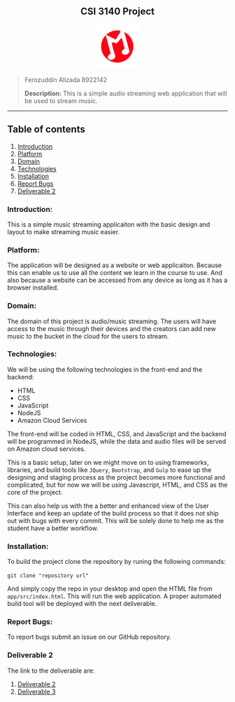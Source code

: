 <h2><center>CSI 3140 Project</center></h2>
  
<center><img src="app/assets/logo.svg?sanitize=true" height="100" width="100">
</img>
</center>
  
> Ferozuddin Alizada
> 8922142
>
> **Description:** This is a simple audio streaming web application that will be used to stream music.
  
---
  
##  Table of contents
  
  
1. [Introduction](#introduction )
2. [Platform](#platform )
3. [Domain](#domain )
4. [Technologies](#technologies )
5. [Installation](#installation )
6. [Report Bugs](#report-bugs )
7. [Deliverable 2](#deliverable-2 )
  
###  Introduction:
  
  
This is a simple music streaming applicaiton with the basic design and layout to make streaming music easier.
  
###  Platform:
  
  
The application will be designed as a website or web applicaiton. Because this can enable us to use all the content we learn in the course to use. And also because a website can be accessed from any device as long as it has a browser installed.
  
###  Domain:
  
  
The domain of this project is audio/music streaming. The users will have access to the music through their devices and the creators can add new music to the bucket in the cloud for the users to stream.
  
###  Technologies:
  
  
We will be using the following technologies in the front-end and the backend:
  
- HTML
- CSS
- JavaScript
- NodeJS
- Amazon Cloud Services
  
The front-end will be coded in HTML, CSS, and JavaScript and the backend will be programmed in
NodeJS, while the data and audio files will be served on Amazon cloud services.
  
This is a basic setup, later on we might move on to using frameworks, libraries, and build tools like `JQuery`, `Bootstrap`, and `Gulp` to ease up the designing and staging process as the project becomes more functional and complicated, but for now we will be using Javascript, HTML, and CSS as the core of the project.
  
This can also help us with the a better and enhanced view of the User Interface and keep an update of the build process so that it does not ship out with bugs with every commit. This will be solely done to help me as the student have a better workflow.
  
###  Installation:
  
  
To build the project clone the repository by runing the following commands:
  
`git clone "repository url"`
  
And simply copy the repo in your desktop and open the HTML file from `app/src/index.html`. This will run the web application. A proper automated build tool will be deployed with the next deliverable.
  
###  Report Bugs:
  
  
To report bugs submit an issue on our GitHub repository.
  
###  Deliverable 2
  
  
The link to the deliverable are:
  
1. [Deliverable 2](app/deliverables/README.md )
2. [Deliverable 3](app/deliverables/README3.md )
  